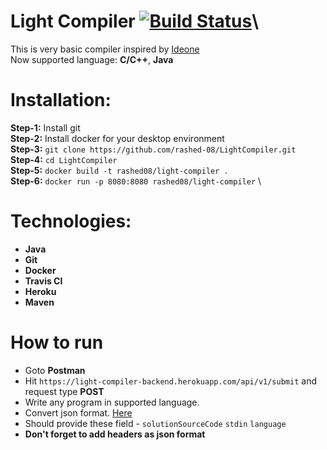 # Light Compiler [![Build Status](https://travis-ci.com/rashed-08/LightCompiler.svg?branch=master)](https://travis-ci.com/rashed-08/LightCompiler)\
This is very basic compiler inspired by [Ideone](https://ideone.com/) \
Now supported language: **C/C++**, **Java**

# Installation:
**Step-1:** Install git \
**Step-2:** Install docker for your desktop environment \
**Step-3:** ``git clone https://github.com/rashed-08/LightCompiler.git`` \
**Step-4:** ``cd LightCompiler`` \
**Step-5:** ```docker build -t rashed08/light-compiler .``` \
**Step-6:** `docker run -p 8080:8080 rashed08/light-compiler` \

# Technologies:
  - **Java**
  - **Git**
  - **Docker**
  - **Travis CI**
  - **Heroku**
  - **Maven**

# How to run 
  - Goto **Postman**
  - Hit `https://light-compiler-backend.herokuapp.com/api/v1/submit` and request type **POST**
  - Write any program in supported language.
  - Convert json format. [Here](https://onlinetexttools.com/json-stringify-text)
  - Should provide these field - `solutionSourceCode` `stdin` `language`
  - **Don't forget to add headers as json format**
